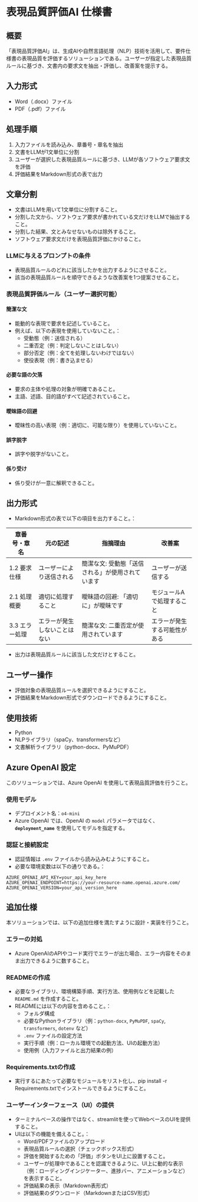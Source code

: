 
# 表現品質評価AI 仕様書

## 概要
「表現品質評価AI」は、生成AIや自然言語処理（NLP）技術を活用して、要件仕様書の表現品質を評価するソリューションである。ユーザーが指定した表現品質ルールに基づき、文書内の要求文を抽出・評価し、改善案を提示する。

## 入力形式
- Word（.docx）ファイル
- PDF（.pdf）ファイル

## 処理手順
1. 入力ファイルを読み込み、章番号・章名を抽出
2. 文書をLLMが1文単位に分割
3. ユーザーが選択した表現品質ルールに基づき、LLMが各ソフトウェア要求文を評価
4. 評価結果をMarkdown形式の表で出力

## 文章分割
- 文書はLLMを用いて1文単位に分割すること。
- 分割した文から、ソフトウェア要求が書かれている文だけをLLMで抽出すること。
- 分割した結果、文とみなせないものは除外すること。
- ソフトウェア要求文だけを表現品質評価にかけること。

### LLMに与えるプロンプトの条件
- 表現品質ルールのどれに該当したかを出力するようにさせること。
- 該当の表現品質ルールを順守できるような改善案を1つ提案させること。

### 表現品質評価ルール（ユーザー選択可能）
#### 簡潔な文
- 能動的な表現で要求を記述していること。
- 例えば、以下の表現を使用していないこと。：
  - 受動態（例：送信される）
  - 二重否定（例：判定しないことはしない）
  - 部分否定（例：全てを処理しないわけではない）
  - 使役表現（例：書き込ませる）

#### 必要な語の欠落
- 要求の主体や処理の対象が明確であること。
- 主語、述語、目的語がすべて記述されていること。

#### 曖昧語の回避
- 曖昧性の高い表現（例：適切に、可能な限り）を使用していないこと。

#### 誤字脱字
- 誤字や脱字がないこと。

#### 係り受け
- 係り受けが一意に解釈できること。

## 出力形式
- Markdown形式の表で以下の項目を出力すること。：

| 章番号・章名 | 元の記述 | 指摘理由 | 改善案 |
|--------------|-----------|-----------|---------|
| 1.2 要求仕様 | ユーザーにより送信される | 簡潔な文: 受動態「送信される」が使用されています | ユーザーが送信する |
| 2.1 処理概要 | 適切に処理すること | 曖昧語の回避: 「適切に」が曖昧です | モジュールAで処理すること |
| 3.3 エラー処理 | エラーが発生しないことはない | 簡潔な文: 二重否定が使用されています | エラーが発生する可能性がある |

- 出力は表現品質ルールに該当した文だけとすること。

## ユーザー操作
- 評価対象の表現品質ルールを選択できるようにすること。
- 評価結果をMarkdown形式でダウンロードできるようにすること。

## 使用技術
- Python
- NLPライブラリ（spaCy、transformersなど）
- 文書解析ライブラリ（python-docx、PyMuPDF）

## Azure OpenAI 設定

このソリューションでは、Azure OpenAI を使用して表現品質評価を行うこと。

### 使用モデル
- デプロイメント名：`o4-mini`
- Azure OpenAI では、OpenAI の `model` パラメータではなく、**`deployment_name`** を使用してモデルを指定する。

### 認証と接続設定
- 認証情報は `.env` ファイルから読み込みむようにすること。
- 必要な環境変数は以下の通りである。：

```env
AZURE_OPENAI_API_KEY=your_api_key_here
AZURE_OPENAI_ENDPOINT=https://your-resource-name.openai.azure.com/
AZURE_OPENAI_VERSION=your_api_version_here
```

## 追加仕様

本ソリューションでは、以下の追加仕様を満たすように設計・実装を行うこと。

### エラーの対処
- Azure OpenAIのAPIやコード実行でエラーが出た場合、エラー内容をそのまま出力できるように数すること。

### READMEの作成
- 必要なライブラリ、環境構築手順、実行方法、使用例などを記載した `README.md` を作成すること。
- READMEには以下の内容を含めること。：
  - フォルダ構成
  - 必要なPythonライブラリ（例：`python-docx`, `PyMuPDF`, `spaCy`, `transformers`, `dotenv` など）
  - `.env` ファイルの設定方法
  - 実行手順（例：ローカル環境での起動方法、UIの起動方法）
  - 使用例（入力ファイルと出力結果の例）

### Requirements.txtの作成
- 実行するにあたって必要なモジュールをリスト化し、pip install -r Requirements.txtでインストールできるようにすること。

### ユーザーインターフェース（UI）の提供
- ターミナルベースの操作ではなく、streamlitを使ってWebベースのUIを提供すること。
- UIは以下の機能を備えること。：
  - Word/PDFファイルのアップロード
  - 表現品質ルールの選択（チェックボックス形式）
  - 評価を開始するための「評価」ボタンをUI上に設置すること。
  - ユーザーが処理中であることを認識できるように、UI上に動的な表示（例：ローディングインジケーター、進捗バー、アニメーションなど）を表示すること。
  - 評価結果の表示（Markdown表形式）
  - 評価結果のダウンロード（MarkdownまたはCSV形式）